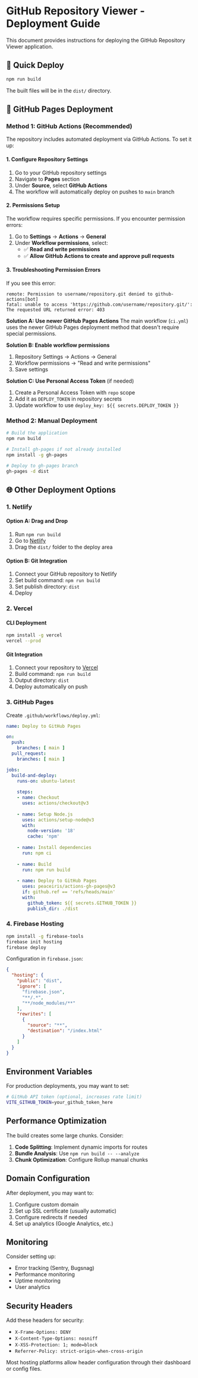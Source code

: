 # GitHub Repository Viewer - Deployment Guide

This document provides instructions for deploying the GitHub Repository Viewer application.

## 🚀 Quick Deploy

```bash
npm run build
```

The built files will be in the `dist/` directory.

## 🔧 GitHub Pages Deployment

### Method 1: GitHub Actions (Recommended)

The repository includes automated deployment via GitHub Actions. To set it up:

#### 1. Configure Repository Settings
1. Go to your GitHub repository settings
2. Navigate to **Pages** section
3. Under **Source**, select **GitHub Actions**
4. The workflow will automatically deploy on pushes to `main` branch

#### 2. Permissions Setup
The workflow requires specific permissions. If you encounter permission errors:

1. Go to **Settings** → **Actions** → **General**
2. Under **Workflow permissions**, select:
   - ✅ **Read and write permissions**
   - ✅ **Allow GitHub Actions to create and approve pull requests**

#### 3. Troubleshooting Permission Errors

If you see this error:
```
remote: Permission to username/repository.git denied to github-actions[bot]
fatal: unable to access 'https://github.com/username/repository.git/': The requested URL returned error: 403
```

**Solution A: Use newer GitHub Pages Actions**
The main workflow (`ci.yml`) uses the newer GitHub Pages deployment method that doesn't require special permissions.

**Solution B: Enable workflow permissions**
1. Repository Settings → Actions → General
2. Workflow permissions → "Read and write permissions"
3. Save settings

**Solution C: Use Personal Access Token** (if needed)
1. Create a Personal Access Token with `repo` scope
2. Add it as `DEPLOY_TOKEN` in repository secrets
3. Update workflow to use `deploy_key: ${{ secrets.DEPLOY_TOKEN }}`

### Method 2: Manual Deployment

```bash
# Build the application
npm run build

# Install gh-pages if not already installed
npm install -g gh-pages

# Deploy to gh-pages branch
gh-pages -d dist
```

## 🌐 Other Deployment Options

### 1. Netlify

#### Option A: Drag and Drop
1. Run `npm run build`
2. Go to [Netlify](https://netlify.com)
3. Drag the `dist/` folder to the deploy area

#### Option B: Git Integration
1. Connect your GitHub repository to Netlify
2. Set build command: `npm run build`
3. Set publish directory: `dist`
4. Deploy

### 2. Vercel

#### CLI Deployment
```bash
npm install -g vercel
vercel --prod
```

#### Git Integration
1. Connect your repository to [Vercel](https://vercel.com)
2. Build command: `npm run build`
3. Output directory: `dist`
4. Deploy automatically on push

### 3. GitHub Pages

Create `.github/workflows/deploy.yml`:

```yaml
name: Deploy to GitHub Pages

on:
  push:
    branches: [ main ]
  pull_request:
    branches: [ main ]

jobs:
  build-and-deploy:
    runs-on: ubuntu-latest
    
    steps:
    - name: Checkout
      uses: actions/checkout@v3
      
    - name: Setup Node.js
      uses: actions/setup-node@v3
      with:
        node-version: '18'
        cache: 'npm'
        
    - name: Install dependencies
      run: npm ci
      
    - name: Build
      run: npm run build
      
    - name: Deploy to GitHub Pages
      uses: peaceiris/actions-gh-pages@v3
      if: github.ref == 'refs/heads/main'
      with:
        github_token: ${{ secrets.GITHUB_TOKEN }}
        publish_dir: ./dist
```

### 4. Firebase Hosting

```bash
npm install -g firebase-tools
firebase init hosting
firebase deploy
```

Configuration in `firebase.json`:
```json
{
  "hosting": {
    "public": "dist",
    "ignore": [
      "firebase.json",
      "**/.*",
      "**/node_modules/**"
    ],
    "rewrites": [
      {
        "source": "**",
        "destination": "/index.html"
      }
    ]
  }
}
```

## Environment Variables

For production deployments, you may want to set:

```bash
# GitHub API token (optional, increases rate limit)
VITE_GITHUB_TOKEN=your_github_token_here
```

## Performance Optimization

The build creates some large chunks. Consider:

1. **Code Splitting**: Implement dynamic imports for routes
2. **Bundle Analysis**: Use `npm run build -- --analyze`
3. **Chunk Optimization**: Configure Rollup manual chunks

## Domain Configuration

After deployment, you may want to:

1. Configure custom domain
2. Set up SSL certificate (usually automatic)
3. Configure redirects if needed
4. Set up analytics (Google Analytics, etc.)

## Monitoring

Consider setting up:
- Error tracking (Sentry, Bugsnag)
- Performance monitoring
- Uptime monitoring
- User analytics

## Security Headers

Add these headers for security:
- `X-Frame-Options: DENY`
- `X-Content-Type-Options: nosniff`
- `X-XSS-Protection: 1; mode=block`
- `Referrer-Policy: strict-origin-when-cross-origin`

Most hosting platforms allow header configuration through their dashboard or config files.
